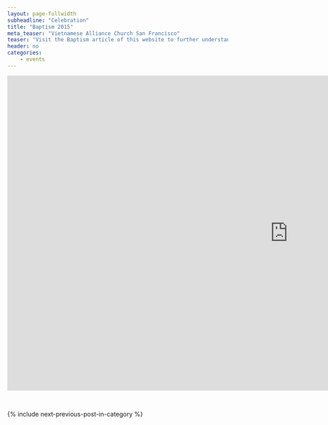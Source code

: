 ```yaml
---
layout: page-fullwidth
subheadline: "Celebration"
title: "Baptism 2015"
meta_teaser: "Vietnamese Alliance Church San Francisco"
teaser: "Visit the Baptism article of this website to further understand its meaning."
header: no
categories:
    - events
---
```

<!--more-->
<div align="center" class="flex-video"> <iframe width="1280" height="720" src="http://rgb-scale.com/vacsf-gallery/2015/Baptism/" frameborder="0" allowfullscreen=""></iframe></div>
<p>&nbsp;</p>
<div class="small-12" style="padding: 0px; border-bottom: none;">
    {% include next-previous-post-in-category %}
</div>

